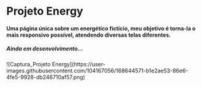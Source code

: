 <h1>Projeto Energy</h1>
<h4>Uma página única sobre um energético fictício, meu objetivo é torna-la o mais responsivo possível, atendendo diversas telas diferentes.</h4>
<h5>Ainda em desenvolvimento...</h5>
![Captura_Projeto Energy](https://user-images.githubusercontent.com/104167056/168644571-b1e2ae53-86e6-4fe5-9928-db246710af57.png)
